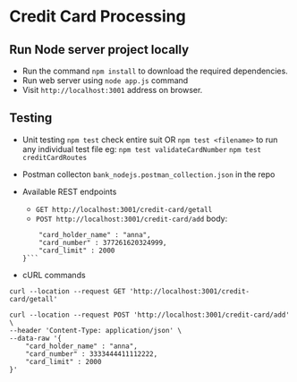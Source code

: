 # Credit Card Processing

## Run Node server project locally

* Run the command `npm install` to download the required dependencies.
* Run web server using `node app.js` command
* Visit `http://localhost:3001` address on browser.

## Testing
* Unit testing  `npm test` check entire suit OR `npm test <filename>` to run any individual test file
    eg:
    `npm test validateCardNumber` 
    `npm test creditCardRoutes` 

* Postman collecton `bank_nodejs.postman_collection.json` in the repo

* Available REST endpoints
    * `GET http://localhost:3001/credit-card/getall`
    * `POST http://localhost:3001/credit-card/add`
    body:
    ```{
        "card_holder_name" : "anna",
        "card_number" : 377261620324999,
        "card_limit" : 2000
    }```

* cURL commands
```
curl --location --request GET 'http://localhost:3001/credit-card/getall'
```

```
curl --location --request POST 'http://localhost:3001/credit-card/add' \
--header 'Content-Type: application/json' \
--data-raw '{
    "card_holder_name" : "anna",
    "card_number" : 3333444411112222,
    "card_limit" : 2000
}'
```
